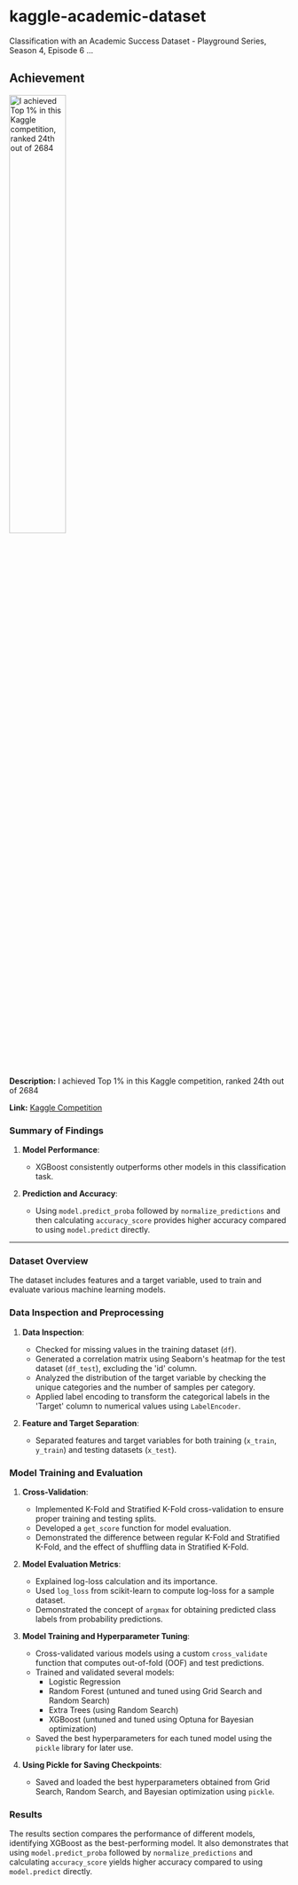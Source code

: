 # kaggle-academic-dataset
Classification with an Academic Success Dataset - Playground Series, Season 4, Episode 6
...

## Achievement

<img src="https://github.com/user-attachments/assets/93cd552f-e8da-46fe-b1e4-24bdba65a795" alt="I achieved Top 1% in this Kaggle competition, ranked 24th out of 2684" width="45%" />

**Description:** I achieved Top 1% in this Kaggle competition, ranked 24th out of 2684

**Link:** [Kaggle Competition](https://www.kaggle.com/competitions/playground-series-s4e6)


### Summary of Findings

1. **Model Performance**:
   - XGBoost consistently outperforms other models in this classification task.

2. **Prediction and Accuracy**:
   - Using `model.predict_proba` followed by `normalize_predictions` and then calculating `accuracy_score` provides higher accuracy compared to using `model.predict` directly.

---

### Dataset Overview

The dataset includes features and a target variable, used to train and evaluate various machine learning models.

### Data Inspection and Preprocessing

1. **Data Inspection**:
   - Checked for missing values in the training dataset (`df`).
   - Generated a correlation matrix using Seaborn's heatmap for the test dataset (`df_test`), excluding the 'id' column.
   - Analyzed the distribution of the target variable by checking the unique categories and the number of samples per category.
   - Applied label encoding to transform the categorical labels in the 'Target' column to numerical values using `LabelEncoder`.

2. **Feature and Target Separation**:
   - Separated features and target variables for both training (`x_train`, `y_train`) and testing datasets (`x_test`).

### Model Training and Evaluation

1. **Cross-Validation**:
   - Implemented K-Fold and Stratified K-Fold cross-validation to ensure proper training and testing splits.
   - Developed a `get_score` function for model evaluation.
   - Demonstrated the difference between regular K-Fold and Stratified K-Fold, and the effect of shuffling data in Stratified K-Fold.

2. **Model Evaluation Metrics**:
   - Explained log-loss calculation and its importance.
   - Used `log_loss` from scikit-learn to compute log-loss for a sample dataset.
   - Demonstrated the concept of `argmax` for obtaining predicted class labels from probability predictions.

3. **Model Training and Hyperparameter Tuning**:
   - Cross-validated various models using a custom `cross_validate` function that computes out-of-fold (OOF) and test predictions.
   - Trained and validated several models:
     - Logistic Regression
     - Random Forest (untuned and tuned using Grid Search and Random Search)
     - Extra Trees (using Random Search)
     - XGBoost (untuned and tuned using Optuna for Bayesian optimization)
   - Saved the best hyperparameters for each tuned model using the `pickle` library for later use.

4. **Using Pickle for Saving Checkpoints**:
   - Saved and loaded the best hyperparameters obtained from Grid Search, Random Search, and Bayesian optimization using `pickle`.

### Results

The results section compares the performance of different models, identifying XGBoost as the best-performing model. It also demonstrates that using `model.predict_proba` followed by `normalize_predictions` and calculating `accuracy_score` yields higher accuracy compared to using `model.predict` directly.
